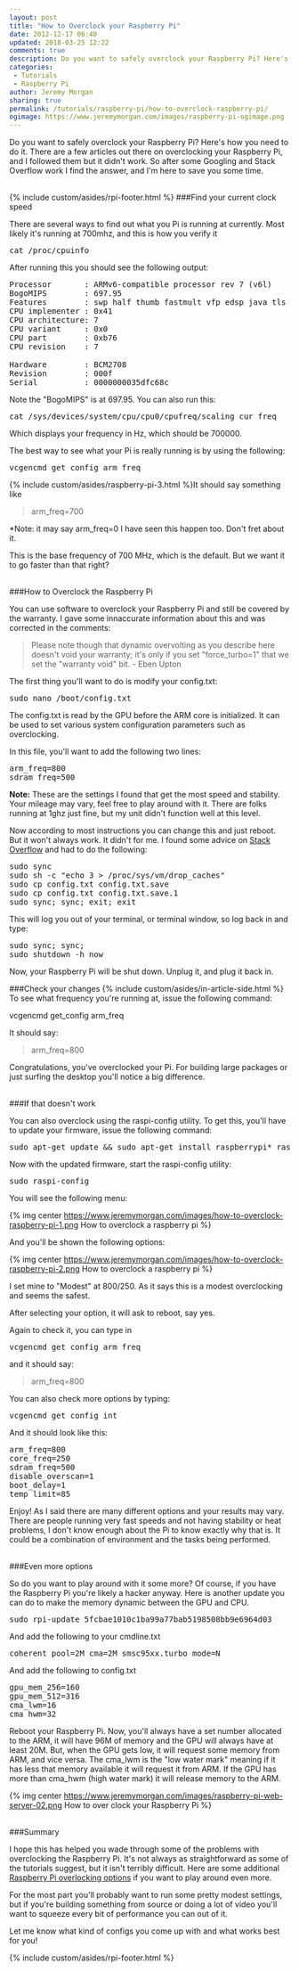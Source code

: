 ```yaml
---
layout: post
title: "How to Overclock your Raspberry Pi"
date: 2012-12-17 06:40
updated: 2018-03-25 12:22
comments: true
description: Do you want to safely overclock your Raspberry Pi? Here's how you need to do it.  
categories: 
 - Tutorials
 - Raspberry Pi
author: Jeremy Morgan
sharing: true
permalink: /tutorials/raspberry-pi/how-to-overclock-raspberry-pi/
ogimage: https://www.jeremymorgan.com/images/raspberry-pi-ogimage.png
---
```


Do you want to safely overclock your Raspberry Pi? Here's how you need to do it. There are a few articles out there on overclocking your Raspberry Pi, and I followed them but it didn't work. So after some Googling and Stack Overflow work I find the answer, and I'm here to save you some time. 
<!-- more -->
<br />
{% include custom/asides/rpi-footer.html %}
###Find your current clock speed

There are several ways to find out what you Pi is running at currently. Most likely it's running at 700mhz, and this is how you verify it

<pre>
cat /proc/cpuinfo
</pre>

After running this you should see the following output:

<pre>
Processor       : ARMv6-compatible processor rev 7 (v6l)
BogoMIPS        : 697.95
Features        : swp half thumb fastmult vfp edsp java tls
CPU implementer : 0x41
CPU architecture: 7
CPU variant     : 0x0
CPU part        : 0xb76
CPU revision    : 7

Hardware        : BCM2708
Revision        : 000f
Serial          : 0000000035dfc68c
</pre>

Note the "BogoMIPS" is at 697.95. You can also run this:

<pre>
cat /sys/devices/system/cpu/cpu0/cpufreq/scaling_cur_freq
</pre>

Which displays your frequency in Hz, which should be 700000. 

The best way to see what your Pi is really running is by using the following:

<pre>
vcgencmd get_config arm_freq
</pre>

{% include custom/asides/raspberry-pi-3.html %}It should say something like

>arm_freq=700

*Note: it may say arm_freq=0 I have seen this happen too. Don't fret about it. 

This is the base frequency of 700 MHz, which is the default. But we want it to go faster than that right? 

<br />
###How to Overclock the Raspberry Pi

You can use software to overclock your Raspberry Pi and still be covered by the warranty. I gave some innaccurate information about this and was corrected in the comments:

>Please note though that dynamic overvolting as you describe here doesn't void your warranty; it's only if you set "force_turbo=1" that we set the "warranty void" bit. - Eben Upton

The first thing you'll want to do is modify your config.txt:

<pre>
sudo nano /boot/config.txt
</pre>

The config.txt is read by the GPU before the ARM core is initialized. It can be used to set various system configuration parameters such as overclocking. 

In this file, you'll want to add the following two lines:

<pre>
arm_freq=800
sdram_freq=500
</pre>

<strong>Note:</strong> These are the settings I found that get the most speed and stability. Your mileage may vary, feel free to play around with it. There are folks running at 1ghz just fine, but my unit didn't function well at this level. 

Now according to most instructions you can change this and just reboot. But it won't always work. It didn't for me. I found some advice on <a href="http://raspberrypi.stackexchange.com/questions/1219/how-do-i-determine-the-current-mhz" rel="nofollow">Stack Overflow</a> and had to do the following:

<pre>
sudo sync
sudo sh -c "echo 3 > /proc/sys/vm/drop_caches"
sudo cp config.txt config.txt.save
sudo cp config.txt config.txt.save.1
sudo sync; sync; exit; exit
</pre>

This will log you out of your terminal, or terminal window, so log back in and type:

<pre>
sudo sync; sync;
sudo shutdown -h now
</pre>
Now, your Raspberry Pi will be shut down. Unplug it, and plug it back in. 

###Check your changes
{% include custom/asides/in-article-side.html %}
To see what frequency you're running at, issue the following command:

vcgencmd get_config arm_freq

It should say:

>arm_freq=800

Congratulations, you've overclocked your Pi. For building large packages or just surfing the desktop you'll notice a big difference. 

<br />
###If that doesn't work

You can also overclock using the raspi-config utility. To get this, you'll have to update your firmware, issue the following command:

<pre>
sudo apt-get update && sudo apt-get install raspberrypi* raspi-config
</pre>

Now with the updated firmware, start the raspi-config utility:

<pre>
sudo raspi-config
</pre>

You will see the following menu:

{% img center https://www.jeremymorgan.com/images/how-to-overclock-raspberry-pi-1.png How to overclock a raspberry pi %}

And you'll be shown the following options:

{% img center https://www.jeremymorgan.com/images/how-to-overclock-raspberry-pi-2.png How to overclock a raspberry pi %}

I set mine to "Modest" at 800/250. As it says this is a modest overclocking and seems the safest. 

After selecting your option, it will ask to reboot, say yes. 

Again to check it, you can type in

<pre>
vcgencmd get_config arm_freq
</pre>

and it should say:

>arm_freq=800

You can also check more options by typing:

<pre>
vcgencmd get_config int
</pre>

And it should look like this:

<pre>
arm_freq=800
core_freq=250
sdram_freq=500
disable_overscan=1
boot_delay=1
temp_limit=85
</pre>

Enjoy! As I said there are many different options and your results may vary. There are people running very fast speeds and not having stability or heat problems, I don't know enough about the Pi to know exactly why that is. It could be a combination of environment and the tasks being performed. 


<br />
###Even more options

So do you want to play around with it some more? Of course, if you have the Raspberry Pi you're likely a hacker anyway. Here is another update you can do to make the memory dynamic between the GPU and CPU.

<pre>
sudo rpi-update 5fcbae1010c1ba99a77bab5198508bb9e6964d03
</pre>

And add the following to your cmdline.txt

<pre>
coherent_pool=2M cma=2M smsc95xx.turbo_mode=N
</pre>

And add the following to config.txt

<pre>
gpu_mem_256=160
gpu_mem_512=316
cma_lwm=16
cma_hwm=32
</pre>

Reboot your Raspberry Pi. Now, you'll always have a set number allocated to the ARM, it will have 96M of memory and the GPU will always have at least 20M. But, when the GPU gets low, it will request some memory from ARM, and vice versa. The cma_lwm is the "low water mark" meaning if it has less that memory available it will request it from ARM. If the GPU has more than cma_hwm (high water mark) it will release memory to the ARM. 

{% img center https://www.jeremymorgan.com/images/raspberry-pi-web-server-02.png How to over clock your Raspberry Pi %}

<br />
###Summary

I hope this has helped you wade through some of the problems with overclocking the Raspberry Pi. It's not always as straightforward as some of the tutorials suggest, but it isn't terribly difficult. Here are some additional <a href="http://elinux.org/RPi_config.txt#Overclocking_options" rel="nofollow">Raspberry Pi overlocking options</a> if you want to play around even more. 

For the most part you'll probably want to run some pretty modest settings, but if you're building something from source or doing a lot of video you'll want to squeeze every bit of performance you can out of it. 

Let me know what kind of configs you come up with and what works best for you!

{% include custom/asides/rpi-footer.html %}






